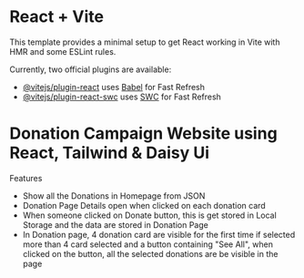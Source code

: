 # React + Vite

This template provides a minimal setup to get React working in Vite with HMR and some ESLint rules.

Currently, two official plugins are available:

- [@vitejs/plugin-react](https://github.com/vitejs/vite-plugin-react/blob/main/packages/plugin-react/README.md) uses [Babel](https://babeljs.io/) for Fast Refresh
- [@vitejs/plugin-react-swc](https://github.com/vitejs/vite-plugin-react-swc) uses [SWC](https://swc.rs/) for Fast Refresh

# Donation Campaign Website using React, Tailwind & Daisy Ui

Features 
- Show all the Donations in Homepage from JSON 
- Donation Page Details open when clicked on each donation card
- When someone clicked on Donate button, this is get stored in Local Storage and the data are stored in Donation Page 
- In Donation page, 4 donation card are visible for the first time if selected more than 4 card selected and a button containing "See All", when clicked on the button, all the selected donations are be visible in the page